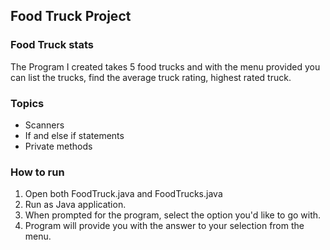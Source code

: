 ## Food Truck Project

### Food Truck stats

The Program I created takes 5 food trucks and with the menu provided you can list the trucks, find the average truck rating, highest rated truck.

### Topics
  * Scanners
  * If and else if statements
  * Private methods

  ### How to run
  1. Open both FoodTruck.java and FoodTrucks.java
  2. Run as Java application.
  3. When prompted for the program, select the option you'd like to go with.
  4. Program will provide you with the answer to your selection from the menu.
